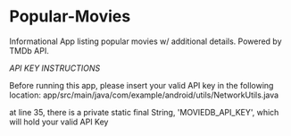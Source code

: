 # Popular-Movies
Informational App listing popular movies w/ additional details.  Powered by TMDb API.


*API KEY INSTRUCTIONS*


Before running this app, please insert your valid API key in the following location:
app/src/main/java/com/example/android/utils/NetworkUtils.java

at line 35, there is a private static final String, 'MOVIEDB_API_KEY', which will hold your valid API Key
